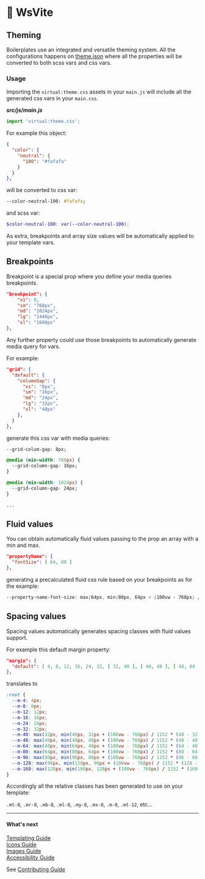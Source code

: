 # 🔵 WsVite

## Theming

Boilerplates use an integrated and versatile theming system.
All the configurations happens on [theme.json](src/theme/theme.json) where all the properties will be converted to both scss vars and css vars.  

### Usage

Importing the `virtual:theme.css` assets in your `main.js` 
will include all the generated css vars in your `main.css`.

***src/js/main.js***
```js
import 'virtual:theme.css';
```

For example this object:

```json
{
  "color": {
    "neutral": {
      "100": "#fafafa"
    }
  }
},
```

will be converted to css var:

```css
--color-neutral-100: #fafafa;
```
and scss var:

```scss
$color-neutral-100: var(--color-neutral-100);
```

As extra, breakpoints and array size values will be automatically applied to your template vars.

## Breakpoints

Breakpoint is a special prop where you define your media queries breakpoints.

```json
"breakpoint": {
    "xs": 0,
    "sm": "768px",
    "md": "1024px",
    "lg": "1440px",
    "xl": "1600px"
},
```
Any further property could use those breakpoints to automatically generate media query for vars.

For example:

```json
"grid": {
  "default": {
    "columnGap": {
      "xs": "8px",
      "sm": "16px",
      "md": "24px",
      "lg": "32px",
      "xl": "40px"
    },
  }
},
```
generate this css var with media queries:

```css
--grid-colum-gap: 8px;

@media (min-width: 768px) {
  --grid-column-gap: 16px;
}

@media (min-width: 1024px) {
  --grid-column-gap: 24px;
}

...
```

## Fluid values

You can obtain automatically fluid values passing to the prop an array with a min and max.

```json
"propertyName": {
  "fontSize": [ 64, 80 ]
},
```

generating a precalculated fluid css rule based on your breakpoints as for the example:

```css
--property-name-font-size: max(64px, min(80px, 64px + (100vw - 768px) / 1152 * (80 - 64)));
```

## Spacing values

Spacing values automatically generates spacing classes with fluid values support.

For example this default margin property:

```json
"margin": {
  "default": [ 4, 8, 12, 16, 24, 32, [ 32, 40 ], [ 40, 48 ], [ 48, 64 ], [ 64, 80 ], [ 80, 96 ], [ 96, 128 ], [ 128, 160 ] ]
},
```
translates to

```css
:root {
  --m-4: 4px;
  --m-8: 8px;
  --m-12: 12px;
  --m-16: 16px;
  --m-24: 24px;
  --m-32: 32px;
  --m-40: max(32px, min(40px, 32px + (100vw - 768px) / 1152 * (40 - 32)));
  --m-48: max(40px, min(48px, 40px + (100vw - 768px) / 1152 * (48 - 40)));
  --m-64: max(48px, min(64px, 48px + (100vw - 768px) / 1152 * (64 - 48)));
  --m-80: max(64px, min(80px, 64px + (100vw - 768px) / 1152 * (80 - 64)));
  --m-96: max(80px, min(96px, 80px + (100vw - 768px) / 1152 * (96 - 80)));
  --m-128: max(96px, min(128px, 96px + (100vw - 768px) / 1152 * (128 - 96)));
  --m-160: max(128px, min(160px, 128px + (100vw - 768px) / 1152 * (160 - 128)));
}
```
Accordingly all the relative classes has been generated to use on your template:

`.mt-8`, `.mr-8`, `.mb-8`, `.ml-8`, `.my-8`, `.mx-8`, `.m-8`, `.mt-12`, etc...

---
#### What's next
[Templating Guide](TEMPLATING.md)   
[Icons Guide](ICONS.md)  
[Images Guide](IMAGES.md)  
[Accessibility Guide](ACCESSIBILITY.md)  

See [Contributing Guide](../CONTRIBUTING.md)
